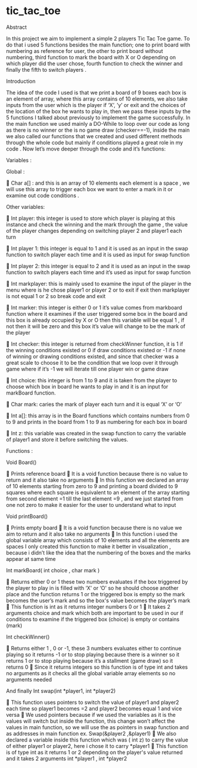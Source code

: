 # tic_tac_toe
Abstract


In this project we aim to implement a simple 2 players Tic Tac Toe game.
To do that i used 5 functions besides the main function;
one to print board with numbering as reference for user, the other to print 
board without numbering, third function to mark the board with X or O 
depending on which player did the user chose, fourth function to check the 
winner and finally the fifth to switch players .


Introduction


The idea of the code I used is that we print a board of 9 boxes each box is an 
element of array, where this array contains of 10 elements, we also take inputs 
from the user which is the player if ‘X’, ’y’ or exit and the choices of the location of 
the box he wants to play in, then we pass these inputs by the 5 functions I talked 
about previously to implement the game successfully.
In the main function we used mainly a DO-While to loop over our code as long as 
there is no winner or the is no game draw (checker==-1), inside the main we also 
called our functions that we created and used different methods through the 
whole code but mainly if conditions played a great role in my code .
Now let’s move deeper through the code and it’s functions:


Variables : 



Global : 


 Char a[] : and this is an array of 10 elements each element is a space , we 
will use this array to trigger each box we want to enter a mark in it or 
examine out code conditions . 


Other variables: 


 Int player: this integer is used to store which player is playing at this 
instance and check the winning and the mark through the game , the value
of the player changes depending on switching player 2 and player1 each 
turn


 Int player 1: this integer is equal to 1 and it is used as an input in the swap 
function to switch player each time and it is used as input for swap function


 Int player 2: this integer is equal to 2 and it is used as an input in the swap 
function to switch players each time and it’s used as input for swap 
function 


 Int markplayer: this is mainly used to examine the input of the player in the 
menu where is he chose player1 or player 2 or to exit if exit then 
markplayer is not equal 1 or 2 so break code and exit 


 Int marker: this integer is either 0 or 1 it’s value comes from markboard 
function where it examines if the user triggered some box in the board and 
this box is already occupied by X or O then this variable will be equal 1 , if 
not then it will be zero and this box it’s value will change to be the mark of 
the player


 Int checker: this integer is returned from checkWinner function, it is 1 if 
the winning conditions existed or 0 if draw conditions existed or -1 if none 
of winning or drawing conditions existed, and since that checker was a 
great scale to choose it to be the condition that we loop over it through 
game where if it’s -1 we will iterate till one player win or game draw 


 Int choice: this integer is from 1 to 9 and it is taken from the player to 
choose which box in board he wants to play in and it is an input for 
markBoard function. 


 Char mark: caries the mark of player each turn and it is equal ‘X’ or ‘O’


 Int a[]: this array is in the Board functions which contains numbers from 0 
to 9 and prints in the board from 1 to 9 as numbering for each box in board


 Int z: this variable was created in the swap function to carry the variable of
player1 and store it before switching the values.


Functions :


Void Board()


 Prints reference board
 It is a void function because there is no value to return and it also take no 
arguments 
 In this function we declared an array of 10 elements starting from zero to 9 
and printing a board divided to 9 squares where each square is equivalent 
to an element of the array starting from second element =1 till the last 
element =9 , and we just started from one not zero to make it easier for the 
user to understand what to input 



Void printBoard()


 Prints empty board 
 It is a void function because there is no value we aim to return and it also 
take no arguments 
 In this function i used the global variable array which consists of 10 
elements and all the elements are spaces 
I only created this function to make it better in visualization , because i didn’t like 
the idea that the numbering of the boxes and the marks appear at same time 


Int markBoard( int choice , char mark )


 Returns either 0 or 1 these two numbers evaluates if the box triggered by 
the player to play in is filled with ‘X' or ‘O' so he should choose another 
place and the function returns 1 or the triggered box is empty so the mark 
becomes the user’s mark and so the box's value becomes the player’s mark 
 This function is int as it returns integer numbers 0 or 1 
 It takes 2 arguments choice and mark which both are important to be used 
in our if conditions to examine if the triggered box (choice) is empty or 
contains (mark) 


Int checkWinner()


 Returns either 1 , 0 or -1, these 3 numbers evaluates either to continue 
playing so it returns -1 or to stop playing because there is a winner so it 
returns 1 or to stop playing because it’s a stallment (game draw) so it 
returns 0
 Since it returns integers so this function is of type int and takes no 
arguments as it checks all the global variable array elements so no 
arguments needed 


And finally 
Int swap(int *player1, int *player2)



 This function uses pointers to switch the value of player1 and player2 each 
time so player1 becomes =2 and player2 becomes equal 1 and vice versa 
 We used pointers because if we used the variables as it is the values will 
switch but inside the function, this change won’t affect the values in main 
function, so we will use the as pointers in swap function and as addresses
in main function ex. Swap(&player2 ,&player1) 
 We also declared a variable inside this function which was ( int z) to carry 
the value of either player1 or player2, here i chose it to carry *player1 
 This function is of type int as it returns 1 or 2 depending on the player's 
value returned and it takes 2 arguments int *player1 , int *player2
